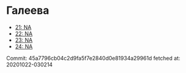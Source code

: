 # Галеева
- [21: NA](21.md)
- [22: NA](22.md)
- [23: NA](23.md)
- [24: NA](24.md)

Commit: 45a7796cb04c2d9fa5f7e2840d0e81934a29961d
 fetched at: 20201022-030214
